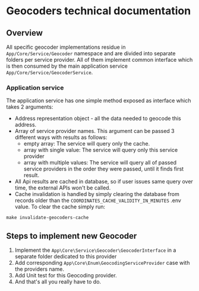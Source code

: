 # Geocoders technical documentation

## Overview
All specific geocoder implementations residue in `App/Core/Service/Geocoder` namespace
and are divided into separate folders per service provider. All of them implement common interface
which is then consumed by the main application service `App/Core/Service/GeocoderService`.

### Application service
The application service has one simple method exposed as interface which takes 2 arguments:
* Address representation object - all the data needed to geocode this address.
* Array of service provider names. This argument can be passed 3 different ways with results as follows:
  * empty array: The service will query only the cache.
  * array with single value: The service will query only this service provider
  * array with multiple values: The service will query all of passed service providers in the order they were passed, until it finds first result.
* All Api results are cached in database, so if user issues same query over time, the external APIs won't be called.
* Cache invalidation is handled by simply clearing the database from records older than the `COORDINATES_CACHE_VALIDITY_IN_MINUTES` .env value. To clear the cache simply run:
```shell
make invalidate-geocoders-cache
```

## Steps to implement new Geocoder
1. Implement the `App\Core\Service\Geocoder\GeocoderInterface` in a separate folder dedicated to this provider
2. Add corresponding `App\Core\Enum\GeocodingServiceProvider` case with the providers name.
3. Add Unit test for this Geocoding provider.
4. And that's all you really have to do.
